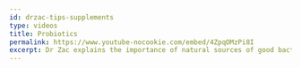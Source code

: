 ```yaml
---
id: drzac-tips-supplements
type: videos
title: Probiotics
permalink: https://www.youtube-nocookie.com/embed/4ZpqOMzPi8I
excerpt: Dr Zac explains the importance of natural sources of good bacteria and probiotics.
---
```

